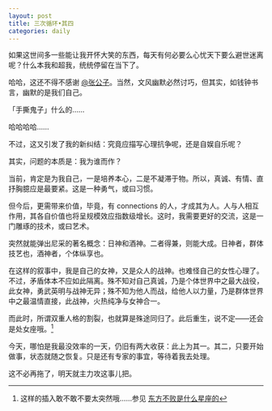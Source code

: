 ```yaml
---
layout: post
title: 三次循环•其四
categories: daily
---
```


如果这世间多一些能让我开怀大笑的东西，每天有何必要么心忧天下要么避世迷离呢？什么本我和超我，统统停留在当下了。

哈哈，这还不得不感谢 [@张公子](http://www.zhihu.com/people/zhang-jia-wei)。当然，文风幽默必然讨巧，但其实，如钱钟书言，幽默的是我们自己。

「手撕鬼子」什么的……

哈哈哈哈……

不过，这又引发了我的新纠结：究竟应描写心理抗争呢，还是自娱自乐呢？

其实，问题的本质是：我为谁而作？

当前，肯定是为我自己，一是培养本心，二是不凝滞于物。所以，真诚、有情、直抒胸臆应是最要紧。这是一种勇气，或曰习惯。

但今后，更需带来价值，毕竟，有 connections 的人，才成其为人。人与人相互作用，其各自价值也将呈规模效应指数级增长。这时，我需要更好的交流，这是一门雕琢的技术，或曰艺术。

突然就能弹出尼采的著名概念：日神和酒神。二者得兼，则能大成。日神者，群体技艺也，酒神者，个体纵享也。

在这样的叙事中，我是自己的女神，又是众人的战神。也难怪自己的女性心理了。不过，矛盾体本不应如此隔离。殊不知对自己真诚，乃是个体世界中之最大战役，此女神，勇武英明与战神无异；殊不知为他人而战，给他人以力量，乃是群体世界中之最温情直接，此战神，火热纯净与女神合一。

而此时，所谓双重人格的割裂，也就算是殊途同归了。此后重生，说不定——还会是处女座哦。[^1]

今天，哪怕是我最没效率的一天，仍旧有两大收获：此上为其一。其二，只要开始做事，状态就随之恢复。只是还有专家的事宜，等待着我去处理。

这不必再拖了，明天就主力攻这事儿把。

[^1]: 这样的插入敢不敢不要太突然哦……参见 [东方不败是什么星座的](http://www.zhihu.com/question/22332032)
